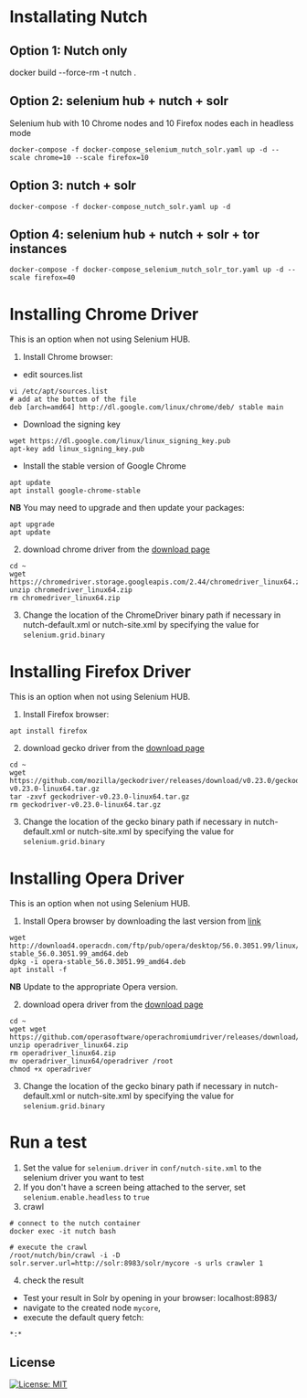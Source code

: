 # Installating Nutch
## Option 1: Nutch only
docker build --force-rm  -t nutch .

## Option 2:  selenium hub + nutch + solr
Selenium hub with 10 Chrome nodes and 10 Firefox nodes each in headless mode
```
docker-compose -f docker-compose_selenium_nutch_solr.yaml up -d --scale chrome=10 --scale firefox=10
```
## Option 3: nutch + solr

```
docker-compose -f docker-compose_nutch_solr.yaml up -d
```

## Option 4: selenium hub + nutch + solr + tor instances
```
docker-compose -f docker-compose_selenium_nutch_solr_tor.yaml up -d --scale firefox=40
```

# Installing Chrome Driver

This is an option when not using Selenium HUB.

1) Install Chrome browser:
* edit sources.list

```
vi /etc/apt/sources.list
# add at the bottom of the file
deb [arch=amd64] http://dl.google.com/linux/chrome/deb/ stable main
```

* Download the signing key
```
wget https://dl.google.com/linux/linux_signing_key.pub
apt-key add linux_signing_key.pub
```

* Install the stable version of Google Chrome
```
apt update
apt install google-chrome-stable
```

**NB**
You may need to upgrade and then update your packages:
```
apt upgrade
apt update
```

2) download chrome driver from the [download page](http://chromedriver.chromium.org/downloads)
```
cd ~
wget https://chromedriver.storage.googleapis.com/2.44/chromedriver_linux64.zip
unzip chromedriver_linux64.zip
rm chromedriver_linux64.zip
```
3) Change the location of the ChromeDriver binary path if necessary in nutch-default.xml or nutch-site.xml by specifying
the value for `selenium.grid.binary`

# Installing Firefox Driver

This is an option when not using Selenium HUB.

1) Install Firefox browser:

```
apt install firefox
```

2) download gecko driver from the [download page](https://www.softwaretestinghelp.com/selenium-webdriver-selenium-tutorial-8/)
```
cd ~
wget https://github.com/mozilla/geckodriver/releases/download/v0.23.0/geckodriver-v0.23.0-linux64.tar.gz
tar -zxvf geckodriver-v0.23.0-linux64.tar.gz
rm geckodriver-v0.23.0-linux64.tar.gz
```
3) Change the location of the gecko binary path if necessary in nutch-default.xml or nutch-site.xml by specifying
the value for `selenium.grid.binary`

# Installing Opera Driver

This is an option when not using Selenium HUB. 

1) Install Opera browser by downloading the last version from [link](hhttp://http://download4.operacdn.com/ftp/pub/opera/desktop)

```
wget http://download4.operacdn.com/ftp/pub/opera/desktop/56.0.3051.99/linux/opera-stable_56.0.3051.99_amd64.deb
dpkg -i opera-stable_56.0.3051.99_amd64.deb
apt install -f
```
**NB**
Update to the appropriate Opera version.

2) download opera driver from the [download page](https://github.com/operasoftware/operachromiumdriver/releases)
```
cd ~
wget wget https://github.com/operasoftware/operachromiumdriver/releases/download/v.2.40/operadriver_linux64.zip
unzip operadriver_linux64.zip
rm operadriver_linux64.zip
mv operadriver_linux64/operadriver /root
chmod +x operadriver
```

3) Change the location of the gecko binary path if necessary in nutch-default.xml or nutch-site.xml by specifying
the value for `selenium.grid.binary`


# Run a test
1) Set the value for `selenium.driver` in `conf/nutch-site.xml` to the selenium driver you want to test
2) If you don't have a screen being attached to the server, set `selenium.enable.headless` to `true`
3) crawl
```
# connect to the nutch container
docker exec -it nutch bash

# execute the crawl
/root/nutch/bin/crawl -i -D solr.server.url=http://solr:8983/solr/mycore -s urls crawler 1
```

4) check the result
- Test your result in Solr by opening in your browser:
localhost:8983/
- navigate to the created node `mycore`,
- execute the default query fetch:
```
*:*
```

 ## License
[![License: MIT](https://img.shields.io/badge/License-MIT-yellow.svg)](https://github.com/sbatururimi/nutch-test/blob/master/LICENSE.md)
